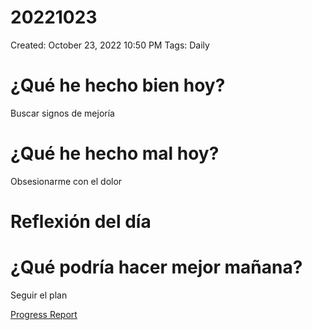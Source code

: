 # 20221023

Created: October 23, 2022 10:50 PM
Tags: Daily

# ¿Qué he hecho bien hoy?

Buscar signos de mejoría

# ¿Qué he hecho mal hoy?

Obsesionarme con el dolor

# Reflexión del día

# ¿Qué podría hacer mejor mañana?

Seguir el plan

[Progress Report](Progress%20Report%2014bbd9609acc4700b4a4ff6ee5133208.md)